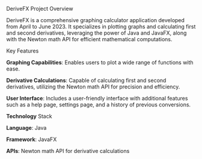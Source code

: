 DeriveFX
Project Overview

DeriveFX is a comprehensive graphing calculator application developed from April to June 2023. It specializes in plotting graphs and calculating first and second derivatives, leveraging the power of Java and JavaFX, along with the Newton math API for efficient mathematical computations.


Key Features

**Graphing Capabilities**: Enables users to plot a wide range of functions with ease.

**Derivative Calculations**: Capable of calculating first and second derivatives, utilizing the Newton math API for precision and efficiency.

**User Interface**: Includes a user-friendly interface with additional features such as a help page, settings page, and a history of previous conversions.


**Technology** Stack

**Language**: Java

**Framework**: JavaFX

**APIs**: Newton math API for derivative calculations

